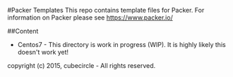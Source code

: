 #Packer Templates
This repo contains template files for Packer. For information on Packer please see https://www.packer.io/

##Content
- Centos7 - This directory is work in progress (WIP). It is highly likely this doesn't work yet!


copyright (c) 2015, cubecircle - All rights reserved.